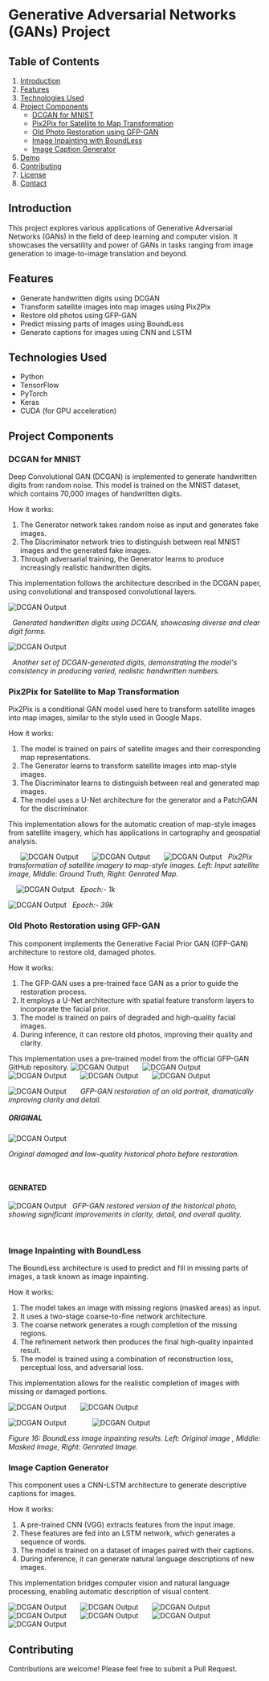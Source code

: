 # Generative Adversarial Networks (GANs) Project

## Table of Contents
1. [Introduction](#introduction)
2. [Features](#features)
3. [Technologies Used](#technologies-used)
4. [Project Components](#project-components)
   - [DCGAN for MNIST](#dcgan-for-mnist)
   - [Pix2Pix for Satellite to Map Transformation](#pix2pix-for-satellite-to-map-transformation)
   - [Old Photo Restoration using GFP-GAN](#old-photo-restoration-using-gfp-gan)
   - [Image Inpainting with BoundLess](#image-inpainting-with-boundless)
   - [Image Caption Generator](#image-caption-generator)
5. [Demo](#demo)
6. [Contributing](#contributing)
7. [License](#license)
8. [Contact](#contact)

## Introduction

This project explores various applications of Generative Adversarial Networks (GANs) in the field of deep learning and computer vision. It showcases the versatility and power of GANs in tasks ranging from image generation to image-to-image translation and beyond.

## Features

- Generate handwritten digits using DCGAN
- Transform satellite images into map images using Pix2Pix
- Restore old photos using GFP-GAN
- Predict missing parts of images using BoundLess
- Generate captions for images using CNN and LSTM

## Technologies Used

- Python
- TensorFlow
- PyTorch
- Keras
- CUDA (for GPU acceleration)

## Project Components

### DCGAN for MNIST

Deep Convolutional GAN (DCGAN) is implemented to generate handwritten digits from random noise. This model is trained on the MNIST dataset, which contains 70,000 images of handwritten digits.

How it works:
1. The Generator network takes random noise as input and generates fake images.
2. The Discriminator network tries to distinguish between real MNIST images and the generated fake images.
3. Through adversarial training, the Generator learns to produce increasingly realistic handwritten digits.

This implementation follows the architecture described in the DCGAN paper, using convolutional and transposed convolutional layers.

![DCGAN Output](./Number%20Genrator/WGAN1.png)

&nbsp;
*Generated handwritten digits using  DCGAN, showcasing diverse and clear digit forms.*
&nbsp;
&nbsp;


![DCGAN Output](./Number%20Genrator/WGAN2.png)

&nbsp;
*Another set of DCGAN-generated digits, demonstrating the model's consistency in producing varied, realistic handwritten numbers.*
&nbsp;
&nbsp;
<!-- ![DCGAN Output](./Number%20Genrator/DCGAN.png) -->
<!-- ![DCGAN Output](./Number%20Genrator/) -->




### Pix2Pix for Satellite to Map Transformation

Pix2Pix is a conditional GAN model used here to transform satellite images into map images, similar to the style used in Google Maps.

How it works:
1. The model is trained on pairs of satellite images and their corresponding map representations.
2. The Generator learns to transform satellite images into map-style images.
3. The Discriminator learns to distinguish between real and generated map images.
4. The model uses a U-Net architecture for the generator and a PatchGAN for the discriminator.

This implementation allows for the automatic creation of map-style images from satellite imagery, which has applications in cartography and geospatial analysis.
<!-- ![DCGAN Output](./Pix2pix/Discriminator.png)
&nbsp;
&nbsp;
&nbsp;
![DCGAN Output](./Pix2pix/genrator.png)
&nbsp;
&nbsp;
&nbsp;
![DCGAN Output](./Pix2pix/model.png) -->
&nbsp;
&nbsp;
&nbsp;
![DCGAN Output](./Pix2pix/result.png)
&nbsp;
&nbsp;
&nbsp;
![DCGAN Output](./Pix2pix/result2.png)
&nbsp;
&nbsp;
&nbsp;
![DCGAN Output](./Pix2pix/result3.png)
&nbsp;
*Pix2Pix transformation of satellite imagery to map-style images. Left: Input satellite image, Middle: Ground Truth, Right: Genrated Map.*

&nbsp;
&nbsp;
![DCGAN Output](./Pix2pix/result_pix2pix_step_0%20(1).png)
&nbsp;
*Epoch:- 1k*
&nbsp;
&nbsp;
<!-- ![DCGAN Output](./Pix2pix/result_pix2pix_step_39000.png) -->
![DCGAN Output](./Pix2pix/Screenshot%20from%202024-07-11%2019-49-29.png)
&nbsp;
*Epoch:- 39k*
&nbsp;
&nbsp;
<!-- ![DCGAN Output](./Pix2pix/Screenshot%20from%202024-07-11%2019-54-48.png) -->

### Old Photo Restoration using GFP-GAN

This component implements the Generative Facial Prior GAN (GFP-GAN) architecture to restore old, damaged photos.

How it works:
1. The GFP-GAN uses a pre-trained face GAN as a prior to guide the restoration process.
2. It employs a U-Net architecture with spatial feature transform layers to incorporate the facial prior.
3. The model is trained on pairs of degraded and high-quality facial images.
4. During inference, it can restore old photos, improving their quality and clarity.

This implementation uses a pre-trained model from the official GFP-GAN GitHub repository.
![DCGAN Output](./GFP-GANPhotoRestoration/results/cmp/1_00.png)
&nbsp;
&nbsp;
&nbsp;
![DCGAN Output](./GFP-GANPhotoRestoration/results/cmp/1_01.png)
&nbsp;
&nbsp;
&nbsp;
![DCGAN Output](./GFP-GANPhotoRestoration/results/cmp/2_00.png)
&nbsp;
&nbsp;
&nbsp;
![DCGAN Output](./GFP-GANPhotoRestoration/results/cmp/2_01.png)
&nbsp;
&nbsp;
&nbsp;
![DCGAN Output](./GFP-GANPhotoRestoration/results/cmp/2_03.png)
&nbsp;
&nbsp;
&nbsp;


![DCGAN Output](./GFP-GANPhotoRestoration/results/cmp/6_00.png)
&nbsp;
&nbsp;
&nbsp;
*GFP-GAN restoration of an old portrait, dramatically improving clarity and detail.*



##### ORIGINAL
![DCGAN Output](./GFP-GANPhotoRestoration/test/2.jpeg)
&nbsp;

*Original damaged and low-quality historical photo before restoration.*

&nbsp;
&nbsp;

#### GENRATED
![DCGAN Output](./GFP-GANPhotoRestoration/results/restored_imgs/2.jpeg)
&nbsp;
*GFP-GAN restored version of the historical photo, showing significant improvements in clarity, detail, and overall quality.*

&nbsp;
&nbsp;




### Image Inpainting with BoundLess

The BoundLess architecture is used to predict and fill in missing parts of images, a task known as image inpainting.

How it works:
1. The model takes an image with missing regions (masked areas) as input.
2. It uses a two-stage coarse-to-fine network architecture.
3. The coarse network generates a rough completion of the missing regions.
4. The refinement network then produces the final high-quality inpainted result.
5. The model is trained using a combination of reconstruction loss, perceptual loss, and adversarial loss.

This implementation allows for the realistic completion of images with missing or damaged portions.
<!-- ![DCGAN Output](./Boundless/BoundlessTest.jpg) -->
<!-- &nbsp;
&nbsp;
&nbsp; -->

![DCGAN Output](./Boundless/Result.png)
&nbsp;
&nbsp;
&nbsp;
![DCGAN Output](./Boundless/result2.png)
&nbsp;
&nbsp;
&nbsp;

![DCGAN Output](./Boundless/ressult3.png)
&nbsp;
&nbsp;
&nbsp;
&nbsp;
&nbsp;
&nbsp;
![DCGAN Output](./Boundless/result4.png)

*Figure 16: BoundLess image inpainting results. Left: Original image , Middle: Masked Image, Right: Genrated Image.*

<!-- &nbsp;
&nbsp;
&nbsp;
![DCGAN Output](./Boundless/test2.jpeg)
&nbsp;
&nbsp;
&nbsp;
![DCGAN Output](./Boundless/test4.jpeg)
&nbsp;
&nbsp;
&nbsp;
![DCGAN Output](./Boundless/test3.jpeg) -->



### Image Caption Generator

This component uses a CNN-LSTM architecture to generate descriptive captions for images.

How it works:
1. A pre-trained CNN  (VGG) extracts features from the input image.
2. These features are fed into an LSTM network, which generates a sequence of words.
3. The model is trained on a dataset of images paired with their captions.
4. During inference, it can generate natural language descriptions of new images.

This implementation bridges computer vision and natural language processing, enabling automatic description of visual content.

![DCGAN Output](./ImageCaptionGenrator/Results/Screenshot%20from%202024-07-11%2020-45-56.png)
&nbsp;
&nbsp;
&nbsp;
![DCGAN Output](./ImageCaptionGenrator/Results/Screenshot%20from%202024-07-11%2020-46-27.png)
&nbsp;
&nbsp;
&nbsp;
![DCGAN Output](./ImageCaptionGenrator/Results/Screenshot%20from%202024-07-11%2020-46-39.png)
&nbsp;
&nbsp;
&nbsp;
![DCGAN Output](./ImageCaptionGenrator/Results/Screenshot%20from%202024-07-11%2020-46-51.png)
&nbsp;
&nbsp;
&nbsp;
![DCGAN Output](./ImageCaptionGenrator/Results/Screenshot%20from%202024-07-11%2020-47-03.png)
&nbsp;
&nbsp;
&nbsp;
![DCGAN Output](./ImageCaptionGenrator/Results/Screenshot%20from%202024-07-11%2020-47-23.png)
&nbsp;
&nbsp;
&nbsp;
![DCGAN Output](./ImageCaptionGenrator/Results/Screenshot%20from%202024-07-11%2020-47-38.png)






## Contributing

Contributions are welcome! Please feel free to submit a Pull Request.

